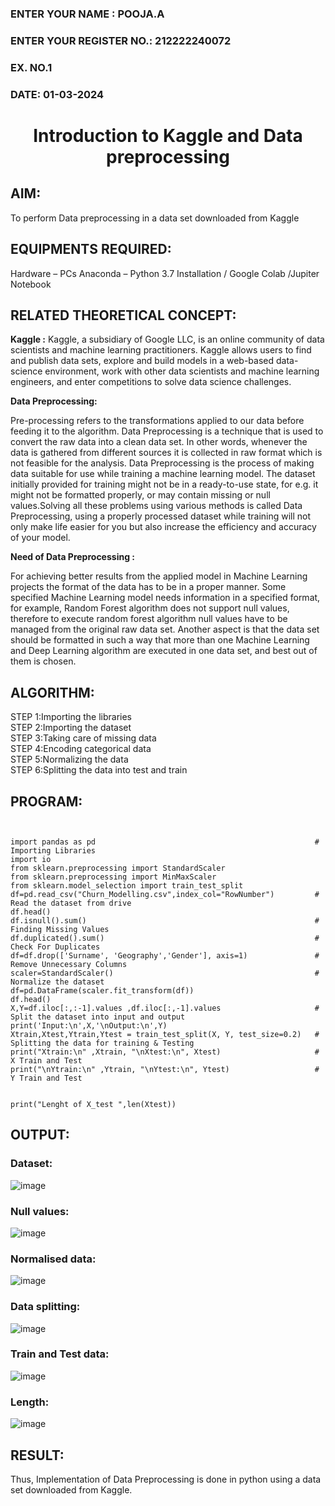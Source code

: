 <H3>ENTER YOUR NAME : POOJA.A</H3>
<H3>ENTER YOUR REGISTER NO.: 212222240072</H3>
<H3>EX. NO.1</H3>
<H3>DATE: 01-03-2024 </H3>
<H1 ALIGN =CENTER> Introduction to Kaggle and Data preprocessing</H1>

## AIM:
To perform Data preprocessing in a data set downloaded from Kaggle

## EQUIPMENTS REQUIRED:
Hardware – PCs
Anaconda – Python 3.7 Installation / Google Colab /Jupiter Notebook

## RELATED THEORETICAL CONCEPT:
**Kaggle :**
Kaggle, a subsidiary of Google LLC, is an online community of data scientists and machine learning practitioners. Kaggle allows users to find and publish data sets, explore and build models in a web-based data-science environment, work with other data scientists and machine learning engineers, and enter competitions to solve data science challenges.

**Data Preprocessing:**

Pre-processing refers to the transformations applied to our data before feeding it to the algorithm. Data Preprocessing is a technique that is used to convert the raw data into a clean data set. In other words, whenever the data is gathered from different sources it is collected in raw format which is not feasible for the analysis.
Data Preprocessing is the process of making data suitable for use while training a machine learning model. The dataset initially provided for training might not be in a ready-to-use state, for e.g. it might not be formatted properly, or may contain missing or null values.Solving all these problems using various methods is called Data Preprocessing, using a properly processed dataset while training will not only make life easier for you but also increase the efficiency and accuracy of your model.

**Need of Data Preprocessing :**

For achieving better results from the applied model in Machine Learning projects the format of the data has to be in a proper manner. Some specified Machine Learning model needs information in a specified format, for example, Random Forest algorithm does not support null values, therefore to execute random forest algorithm null values have to be managed from the original raw data set.
Another aspect is that the data set should be formatted in such a way that more than one Machine Learning and Deep Learning algorithm are executed in one data set, and best out of them is chosen.


## ALGORITHM:
STEP 1:Importing the libraries<BR>
STEP 2:Importing the dataset<BR>
STEP 3:Taking care of missing data<BR>
STEP 4:Encoding categorical data<BR>
STEP 5:Normalizing the data<BR>
STEP 6:Splitting the data into test and train<BR>

##  PROGRAM:
```


import pandas as pd                                                 # Importing Libraries
import io
from sklearn.preprocessing import StandardScaler
from sklearn.preprocessing import MinMaxScaler
from sklearn.model_selection import train_test_split
df=pd.read_csv("Churn_Modelling.csv",index_col="RowNumber")         # Read the dataset from drive
df.head()
df.isnull().sum()                                                   # Finding Missing Values
df.duplicated().sum()                                               # Check For Duplicates
df=df.drop(['Surname', 'Geography','Gender'], axis=1)               # Remove Unnecessary Columns
scaler=StandardScaler()                                             # Normalize the dataset
df=pd.DataFrame(scaler.fit_transform(df))
df.head()
X,Y=df.iloc[:,:-1].values ,df.iloc[:,-1].values                     # Split the dataset into input and output
print('Input:\n',X,'\nOutput:\n',Y) 
Xtrain,Xtest,Ytrain,Ytest = train_test_split(X, Y, test_size=0.2)   # Splitting the data for training & Testing
print("Xtrain:\n" ,Xtrain, "\nXtest:\n", Xtest)                     # X Train and Test
print("\nYtrain:\n" ,Ytrain, "\nYtest:\n", Ytest)                   # Y Train and Test


print("Lenght of X_test ",len(Xtest))
```

## OUTPUT:
### Dataset:
![image](https://github.com/poojaanbu0/Ex-1-NN/assets/119390329/a7af9530-258a-46f6-9076-bc03473b87bd)

### Null values:
![image](https://github.com/poojaanbu0/Ex-1-NN/assets/119390329/ebd54c00-2d18-4768-b2bf-25b8ab4af5ad)

### Normalised data:
![image](https://github.com/poojaanbu0/Ex-1-NN/assets/119390329/ba903eca-dd96-4106-80b5-8ceab9344312)

### Data splitting:
![image](https://github.com/poojaanbu0/Ex-1-NN/assets/119390329/f0e89ce0-8674-4008-9208-13ab68e4a5f1)

### Train and Test data:
![image](https://github.com/poojaanbu0/Ex-1-NN/assets/119390329/e9eff234-81da-45f1-a103-0f93c043954b)

### Length:
![image](https://github.com/poojaanbu0/Ex-1-NN/assets/119390329/7420e8f0-8172-47d5-ab7c-b7b52a8a6f42)


## RESULT:
Thus, Implementation of Data Preprocessing is done in python  using a data set downloaded from Kaggle.


